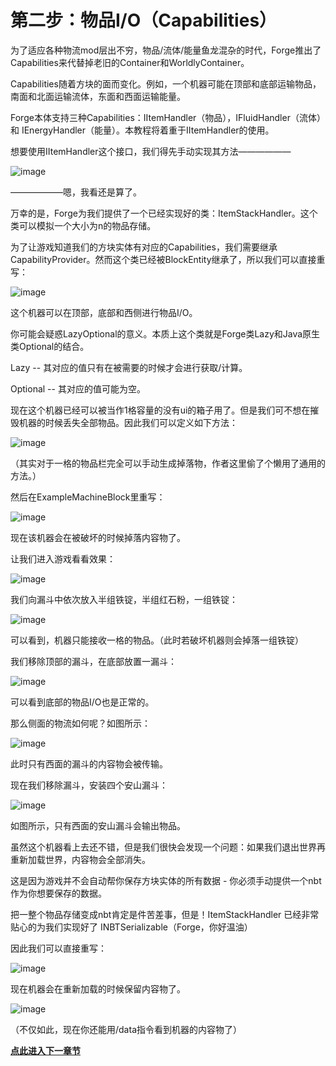 
# 第二步：物品I/O（Capabilities）

为了适应各种物流mod层出不穷，物品/流体/能量鱼龙混杂的时代，Forge推出了Capabilities来代替掉老旧的Container和WorldlyContainer。

Capabilities随着方块的面而变化。例如，一个机器可能在顶部和底部运输物品，南面和北面运输流体，东面和西面运输能量。

Forge本体支持三种Capabilities：IItemHandler（物品），IFluidHandler（流体）和 IEnergyHandler（能量）。本教程将着重于IItemHandler的使用。

想要使用IItemHandler这个接口，我们得先手动实现其方法——————

![image](https://github.com/user-attachments/assets/90e8d19c-44fd-4478-be5a-99277178bb27)

——————嗯，我看还是算了。

万幸的是，Forge为我们提供了一个已经实现好的类：ItemStackHandler。这个类可以模拟一个大小为n的物品存储。

为了让游戏知道我们的方块实体有对应的Capabilities，我们需要继承CapabilityProvider。然而这个类已经被BlockEntity继承了，所以我们可以直接重写：

![image](https://github.com/user-attachments/assets/e2367e92-4e0a-47e5-9fdf-c3548b5f754d)

这个机器可以在顶部，底部和西侧进行物品I/O。

你可能会疑惑LazyOptional的意义。本质上这个类就是Forge类Lazy和Java原生类Optional的结合。

Lazy -- 其对应的值只有在被需要的时候才会进行获取/计算。

Optional -- 其对应的值可能为空。

现在这个机器已经可以被当作1格容量的没有ui的箱子用了。但是我们可不想在摧毁机器的时候丢失全部物品。因此我们可以定义如下方法：

![image](https://github.com/user-attachments/assets/4483f73c-4338-4e8c-845d-a0338b55cb20)

（其实对于一格的物品栏完全可以手动生成掉落物，作者这里偷了个懒用了通用的方法。）

然后在ExampleMachineBlock里重写：

![image](https://github.com/user-attachments/assets/b6c64ef3-e7ab-4bce-ac3b-3ecd657328de)

现在该机器会在被破坏的时候掉落内容物了。

让我们进入游戏看看效果：

![image](https://github.com/user-attachments/assets/09b8daf9-1bd2-4559-8b8f-e3689bfbc010)

我们向漏斗中依次放入半组铁锭，半组红石粉，一组铁锭：

![image](https://github.com/user-attachments/assets/5347ad09-0030-4a38-aa27-c124cd406eb3)

可以看到，机器只能接收一格的物品。（此时若破坏机器则会掉落一组铁锭）

我们移除顶部的漏斗，在底部放置一漏斗：

![image](https://github.com/user-attachments/assets/9af6afe5-4e9b-438b-9cf1-e5aa598158da)

可以看到底部的物品I/O也是正常的。

那么侧面的物流如何呢？如图所示：

![image](https://github.com/user-attachments/assets/c5d7c791-1aaa-428f-b9a2-fe94105f4f72)

此时只有西面的漏斗的内容物会被传输。

现在我们移除漏斗，安装四个安山漏斗：

![image](https://github.com/user-attachments/assets/eebf46b7-3fb7-472a-b0a1-a4a5703f017a)

如图所示，只有西面的安山漏斗会输出物品。

虽然这个机器看上去还不错，但是我们很快会发现一个问题：如果我们退出世界再重新加载世界，内容物会全部消失。

这是因为游戏并不会自动帮你保存方块实体的所有数据 - 你必须手动提供一个nbt作为你想要保存的数据。

把一整个物品存储变成nbt肯定是件苦差事，但是！ItemStackHandler 已经非常贴心的为我们实现好了 INBTSerializable（Forge，你好温油）

因此我们可以直接重写：

![image](https://github.com/user-attachments/assets/df349b8d-e43e-4b84-941d-2000605d8077)

现在机器会在重新加载的时候保留内容物了。

![image](https://github.com/user-attachments/assets/d010ff9d-f1df-406c-a3ed-64590022f7c2)

（不仅如此，现在你还能用/data指令看到机器的内容物了）

[**点此进入下一章节**](/tutorial/tick.md)
